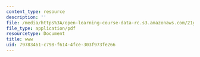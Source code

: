 ```yaml
---
content_type: resource
description: ''
file: /media/https%3A/open-learning-course-data-rc.s3.amazonaws.com/21g-114-chinese-vi-streamlined-spring-2005/79783461c798f6144fce303f973fe266_MIT21G_114S05_2_24f.pdf
file_type: application/pdf
resourcetype: Document
title: www
uid: 79783461-c798-f614-4fce-303f973fe266
---
```


